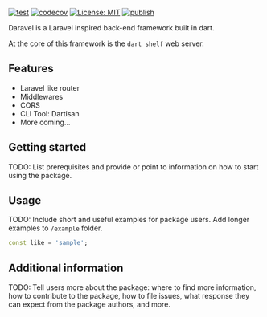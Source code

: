 [![test](https://github.com/Dart-Daravel/daravel-core/actions/workflows/test.yaml/badge.svg)](https://github.com/Dart-Daravel/daravel-core/actions/workflows/test.yaml) [![codecov](https://codecov.io/gh/Dart-Daravel/daravel-core/graph/badge.svg?token=ITU0NL7LY6)](https://codecov.io/gh/Dart-Daravel/daravel-core) [![License: MIT](https://img.shields.io/badge/License-MIT-yellow.svg)](https://opensource.org/licenses/MIT) [![publish](https://github.com/Dart-Daravel/daravel-core/actions/workflows/publish.yaml/badge.svg)](https://github.com/Dart-Daravel/daravel-core/actions/workflows/publish.yaml)

Daravel is a Laravel inspired back-end framework built in dart.

At the core of this framework is the `dart shelf` web server.

## Features

- Laravel like router
- Middlewares
- CORS
- CLI Tool: Dartisan
- More coming...

## Getting started

TODO: List prerequisites and provide or point to information on how to
start using the package.

## Usage

TODO: Include short and useful examples for package users. Add longer examples
to `/example` folder.

```dart
const like = 'sample';
```

## Additional information

TODO: Tell users more about the package: where to find more information, how to
contribute to the package, how to file issues, what response they can expect
from the package authors, and more.
